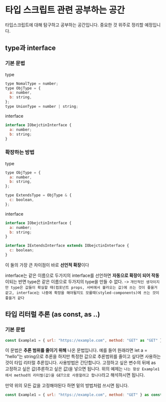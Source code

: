 # 타입 스크립트 관련 공부하는 공간

타입스크립트에 대해 탐구하고 공부하는 공간입니다.
중요한 것 위주로 정리할 예정입니다.

## type과 interface

### 기본 문법

type

```javascript
type NomalType = number;
type ObjType = {
  a: number,
  b: string,
};
type UnionType = number | string;
```

interface

```javascript
interface IObejctinInterface {
  a: number;
  b: string;
}
```

### 확장하는 방법

type

```javascript
type ObjType = {
  a: number,
  b: string,
};

type ExtendsType = ObjType & {
  c: boolean,
};
```

interface

```javascript
interface IObejctinInterface {
  a: number;
  b: string;
}

interface IExtendsInterface extends IObejctinInterface {
  c: boolean;
}
```

이 둘의 가장 큰 차이점이 바로 **선언적 확장**이다

interface는 같은 이름으로 두가지의 interface를 선언하면 **자동으로 확장이 되어 작동**이되는 반면
type은 같은 이름으로 두가지의 type을 만들 수 없다.
-> `개인적인 생각이지만 type은 값들이 확실할 때(컴포넌트 props, 서버에서 불러오는 값)에 쓰는 것이 좋을거 같고, interface는 나중에 확장을 해야될지도 모를때(styled-components)에 쓰는 것이 좋을거 같다`

## 타입 리터럴 추론 (as const, as ..)

### 기본 문법

```javascript
const Example1 = { url: "https://example.com", method: "GET" as "GET" };
```

이 문법은 **추론 범위를 줄이기 위해** 나온 문법입니다.
예를 들어 원래라면 let a = "hello"는 string으로 추론을 하지만 특정한 값으로 추론범위를 줄이고 싶다면 사용하는 것이 타입 리터럴 추론입니다.
사용방법은 간단합니다. 고정하고 싶은 변수의 뒤에 as 고정하고 싶은 값(추론하고 싶은 값)을 넣으면 됩니다.
위의 예제는 `나는 항상 Example1에서 method의 리터럴(값)을 GET으로 사용할려고 합니다`라고 해석하시면 됩니다.

만약 위의 모든 값을 고정해야된다 하면 밑의 방법처럼 쓰시면 됩니다.

```javascript
const Example1 = { url: "https://example.com", method: "GET" } as const;
```
